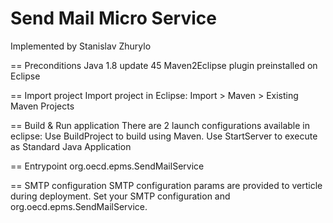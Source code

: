 # Send Mail Micro Service

Implemented by Stanislav Zhurylo

== Preconditions
Java 1.8 update 45
Maven2Eclipse plugin preinstalled on Eclipse

== Import project
Import project in Eclipse: Import > Maven > Existing Maven Projects

== Build & Run application
There are 2 launch configurations available in eclipse:
Use BuildProject to build using Maven.
Use StartServer to execute as Standard Java Application

== Entrypoint
org.oecd.epms.SendMailService

== SMTP configuration
SMTP configuration params are provided to verticle during deployment.
Set your SMTP configuration and org.oecd.epms.SendMailService.

